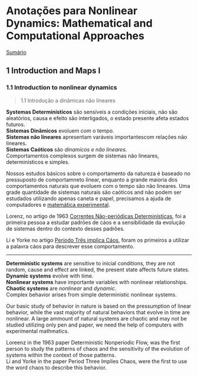 # Anotações para Nonlinear Dynamics: Mathematical and Computational Approaches

[Sumário](README.md)

## 1 Introduction and Maps I

### 1.1 Introduction to nonlinear dynamics

> 1.1 Introdução a dinâmicas não lineares

**Systemas Determinísticos** são sensíveis a condições iniciais, não são aleatórios, causa e efeito são interligados, o estado presente afeta estados futuros.  
**Sistemas Dinâmicos** evoluem com o tempo.  
**Sistemas não lineares** apresentam varáveis importantescom relações não lineares.  
**Sistemas Caóticos** são _dinamicos e não lineares_.  
Comportamentos complexos surgem de sistemas não lineares, determinísticos e simples.

Nossos estudos básicos sobre o comportamento da natureza é baseado no pressuposto de comportamneto linear, enquanto a grande maioria dos comportamentos naturais que evoluem com o tempo são não lineares. Uma grade quantidade de sistemas naturais são caóticos and não podem ser estudados utilizando apenas caneta e papel, precisamos a ajuda de computadores e [matemática experimental](https://pt.wikipedia.org/wiki/Matem%C3%A1tica_experimental).

Lorenz, no artigo de 1963 [Correntes Não-periódicas Determinísticas](https://journals.ametsoc.org/doi/pdf/10.1175/1520-0469%281963%29020%3C0130%3ADNF%3E2.0.CO%3B2), foi a primeira pessoa a estudar padrões de cáos e a sensibilidade da evolução de sistemas dentro do contexto desses padrões.

Li e Yorke no artigo [Período Três implica Cáos](http://citeseerx.ist.psu.edu/viewdoc/download?doi=10.1.1.329.5038&rep=rep1&type=pdf), foram os primeiros a utilizar a palavra cáos para descrever esse comportamento.

---

**Deterministic systems** are sensitive to inicial conditions, they are not random, cause and effect are linked, the present state affects future states.  
**Dynamic systems** evolve with time.  
**Nonlinear systems** have importante variables with nonlinear relationships.  
**Chaotic systems** are _nonlinear_ and _dynamic_.  
Complex behavior arises from simple deterministic nonlinear systems.

Our basic study of behavior in nature is based on the pressumption of linear behavior, while the vast majority of natural behaviors that evolve in time are nonlinear. A large ammount of natural systems are chaotic and may not be studied utilizing only pen and paper, we need the help of computers with experimental mathmatics.

Loreenz in the 1963 paper Deterministic Nonperiodic Flow, was the first person to study the patterns of chaos and the sensitivity of the evolution of systems within the context of those patterns.  
Li and Yorke in the paper Period Three Implies Chaos, were the first to use the word chaos to describe this behavior.

